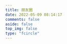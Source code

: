 ```yaml
---
title: 朋友圈
date: 2022-05-09 08:14:17
comments: false
aside: false
top_img: false
type: "fcircle"
---
```

